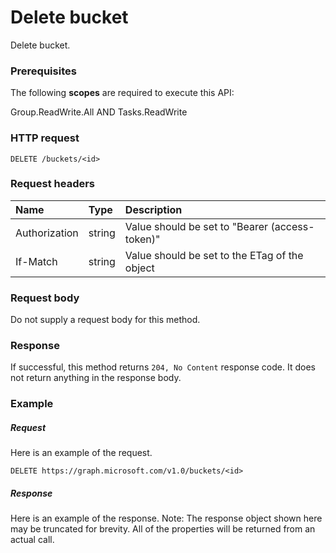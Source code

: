 # Delete bucket

Delete bucket.
### Prerequisites
The following **scopes** are required to execute this API: 

Group.ReadWrite.All AND Tasks.ReadWrite

### HTTP request
<!-- { "blockType": "ignored" } -->
```http
DELETE /buckets/<id>

```
### Request headers
| Name       | Type | Description|
|:---------------|:--------|:----------|
| Authorization  | string  | Value should be set to "Bearer (access-token)" |
| If-Match | string | Value should be set to the ETag of the object |

### Request body
Do not supply a request body for this method.


### Response
If successful, this method returns `204, No Content` response code. It does not return anything in the response body.

### Example
##### Request
Here is an example of the request.
<!-- {
  "blockType": "request",
  "name": "delete_bucket"
}-->
```http
DELETE https://graph.microsoft.com/v1.0/buckets/<id>
```
##### Response
Here is an example of the response. Note: The response object shown here may be truncated for brevity. All of the properties will be returned from an actual call.
<!-- {
  "blockType": "response",
  "truncated": true
} -->
```http
```

<!-- uuid: 8fcb5dbc-d5aa-4681-8e31-b001d5168d79
2015-10-25 14:57:30 UTC -->
<!-- {
  "type": "#page.annotation",
  "description": "Delete bucket",
  "keywords": "",
  "section": "documentation",
  "tocPath": ""
}-->